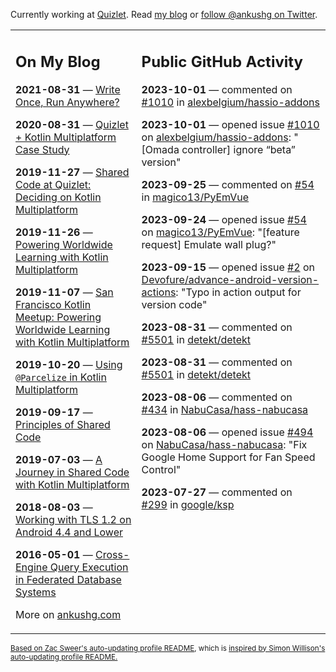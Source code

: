 Currently working at [Quizlet](https://quizlet.com/). Read [my blog](https://ankushg.com/) or [follow @ankushg on Twitter](https://twitter.com/ankushg).

<table><tr><td valign="top" width="40%">

## On My Blog
<!-- blog starts -->
**2021-08-31** — [Write Once, Run Anywhere?](https://ankushg.com/posts/write-once-run-anywhere-increment/)

**2020-08-31** — [Quizlet + Kotlin Multiplatform Case Study](https://ankushg.com/posts/quizlet-kotlin-multiplatform-case-study/)

**2019-11-27** — [Shared Code at Quizlet: Deciding on Kotlin Multiplatform](https://ankushg.com/posts/shared-code-kotlin-multiplatform/)

**2019-11-26** — [Powering Worldwide Learning with Kotlin Multiplatform](https://ankushg.com/speaking/droidcon-sf-2019)

**2019-11-07** — [San Francisco Kotlin Meetup: Powering Worldwide Learning with Kotlin Multiplatform](https://ankushg.com/speaking/sf-kotlin-meetup-2019)

**2019-10-20** — [Using `@Parcelize` in Kotlin Multiplatform](https://ankushg.com/posts/multiplatform-parcelize/)

**2019-09-17** — [Principles of Shared Code](https://ankushg.com/speaking/denver-startup-week-2019)

**2019-07-03** — [A Journey in Shared Code with Kotlin Multiplatform](https://ankushg.com/speaking/droidcon-berlin-2019)

**2018-08-03** — [Working with TLS 1.2 on Android 4.4 and Lower](https://ankushg.com/posts/tls-1.2-on-android/)

**2016-05-01** — [Cross-Engine Query Execution in Federated Database Systems](https://ankushg.com/projects/thesis)
<!-- blog ends -->
More on [ankushg.com](https://ankushg.com/)
</td><td valign="top" width="60%">

## Public GitHub Activity
<!-- githubActivity starts -->
**2023-10-01** — commented on [#1010](https://github.com/alexbelgium/hassio-addons/issues/1010#issuecomment-1742215246) in [alexbelgium/hassio-addons](https://api.github.com/repos/alexbelgium/hassio-addons)

**2023-10-01** — opened issue [#1010](https://github.com/alexbelgium/hassio-addons/issues/1010) on [alexbelgium/hassio-addons](https://api.github.com/repos/alexbelgium/hassio-addons): "[Omada controller] ignore “beta” version"

**2023-09-25** — commented on [#54](https://github.com/magico13/PyEmVue/issues/54#issuecomment-1733884264) in [magico13/PyEmVue](https://api.github.com/repos/magico13/PyEmVue)

**2023-09-24** — opened issue [#54](https://github.com/magico13/PyEmVue/issues/54) on [magico13/PyEmVue](https://api.github.com/repos/magico13/PyEmVue): "[feature request] Emulate wall plug?"

**2023-09-15** — opened issue [#2](https://github.com/Devofure/advance-android-version-actions/issues/2) on [Devofure/advance-android-version-actions](https://api.github.com/repos/Devofure/advance-android-version-actions): "Typo in action output for version code"

**2023-08-31** — commented on [#5501](https://github.com/detekt/detekt/issues/5501#issuecomment-1701808449) in [detekt/detekt](https://api.github.com/repos/detekt/detekt)

**2023-08-31** — commented on [#5501](https://github.com/detekt/detekt/issues/5501#issuecomment-1701506589) in [detekt/detekt](https://api.github.com/repos/detekt/detekt)

**2023-08-06** — commented on [#434](https://github.com/NabuCasa/hass-nabucasa/issues/434#issuecomment-1666935900) in [NabuCasa/hass-nabucasa](https://api.github.com/repos/NabuCasa/hass-nabucasa)

**2023-08-06** — opened issue [#494](https://github.com/NabuCasa/hass-nabucasa/issues/494) on [NabuCasa/hass-nabucasa](https://api.github.com/repos/NabuCasa/hass-nabucasa): "Fix Google Home Support for Fan Speed Control"

**2023-07-27** — commented on [#299](https://github.com/google/ksp/issues/299#issuecomment-1654564076) in [google/ksp](https://api.github.com/repos/google/ksp)
<!-- githubActivity ends -->
</td></tr></table>

<sub><a href="https://github.com/ZacSweers/ZacSweers">Based on Zac Sweer's auto-updating profile README</a>, which is <a href="https://simonwillison.net/2020/Jul/10/self-updating-profile-readme/">inspired by Simon Willison's auto-updating profile README.</a></sub>